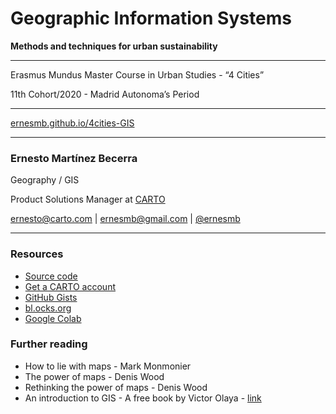 # Geographic Information Systems 
**Methods and techniques for urban sustainability**

---
Erasmus Mundus Master Course in Urban Studies - “4 Cities” 

11th Cohort/2020 - Madrid Autonoma’s Period

---
[ernesmb.github.io/4cities-GIS](https://ernesmb.github.io/4cities-GIS)

---

### Ernesto Martínez Becerra
Geography / GIS

Product Solutions Manager at [CARTO](https://carto.com)

[ernesto@carto.com](mailto:ernesto@carto.com) | [ernesmb@gmail.com](mailto:ernesmb@gmail.com) | [@ernesmb](https://github.com/ernesmb)

---

### Resources
* [Source code](https://github.com/ernesmb/4cities-GIS)
* [Get a CARTO account](https://carto.com/signup)
* [GitHub Gists](https://gist.github.com)
* [bl.ocks.org](https://bl.ocks.org)
* [Google Colab](https://colab.research.google.com/)

### Further reading
* How to lie with maps - Mark Monmonier
* The power of maps - Denis Wood
* Rethinking the power of maps - Denis Wood
* An introduction to GIS - A free book by Victor Olaya - [link](https://volaya.github.io/gis-book/en/index.html)
